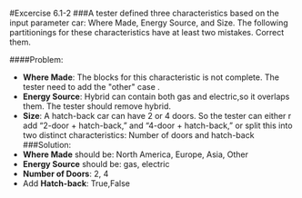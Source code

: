 #Excercise 6.1-2
###A tester defined three characteristics based on the input parameter car: Where Made, Energy Source, and Size. The following partitionings for these characteristics have at least two mistakes. Correct them.

####Problem:
- **Where Made**: The blocks for this  characteristic is not complete. The tester need to add the "other" case .
- **Energy Source**: Hybrid can contain both gas and electric,so it overlaps them. The tester should remove hybrid.
- **Size**: A hatch-back car can have 2 or 4 doors. So the tester can either r add “2-door + hatch-back,”
and “4-door + hatch-back,” or split this into two distinct characteristics: Number of doors and hatch-back
###Solution:
- **Where Made** should be: North America, Europe, Asia, Other
- **Energy Source** should be:  gas, electric
- **Number of Doors**: 2, 4
- Add **Hatch-back**: True,False